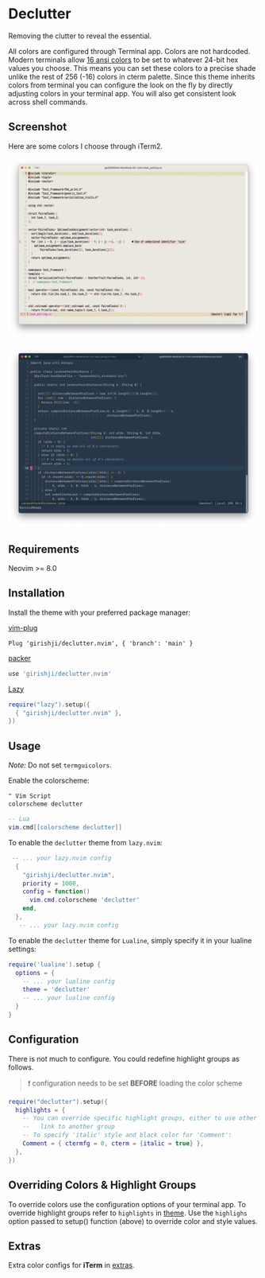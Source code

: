 # Declutter

Removing the clutter to reveal the essential.

All colors are configured through Terminal app. Colors are not hardcoded.
Modern terminals allow [16 ansi
colors](https://jeffkreeftmeijer.com/vim-16-color/) to be set to whatever
24-bit hex values you choose. This means you can set these colors to a precise
shade unlike the rest of 256 (-16) colors in cterm palette. Since this theme
inherits colors from terminal you can configure the look on the fly by directly
adjusting colors in your terminal app. You will also get consistent look across
shell commands.

## Screenshot

Here are some colors I choose through iTerm2.

![image](https://raw.githubusercontent.com/girishji/declutter.nvim/main/screenshots/light.png)

![image](https://raw.githubusercontent.com/girishji/declutter.nvim/main/screenshots/dark.png)

## Requirements

Neovim >= 8.0

## Installation

Install the theme with your preferred package manager:

[vim-plug](https://github.com/junegunn/vim-plug)

```vim
Plug 'girishji/declutter.nvim', { 'branch': 'main' }
```

[packer](https://github.com/wbthomason/packer.nvim)

```lua
use 'girishji/declutter.nvim'
```

[Lazy](https://github.com/folke/lazy.nvim)

```lua
require("lazy").setup({
  { "girishji/declutter.nvim" },
})
```

## Usage

*Note:* Do not set ```termguicolors```.

Enable the colorscheme:

```vim
" Vim Script
colorscheme declutter
```

```lua
-- Lua
vim.cmd[[colorscheme declutter]]
```

To enable the `declutter` theme from `lazy.nvim`:

```lua
 -- ... your lazy.nvim config
  {
    "girishji/declutter.nvim",
    priority = 1000,
    config = function()
      vim.cmd.colorscheme 'declutter'
    end,
  },  
   -- ... your lazy.nvim config
```

To enable the `declutter` theme for `Lualine`, simply specify it in your
lualine settings:

```lua
require('lualine').setup {
  options = {
    -- ... your lualine config
    theme = 'declutter'
    -- ... your lualine config
  }
}
```

## Configuration

There is not much to configure. You could redefine highlight groups as follows.  

> ❗️ configuration needs to be set **BEFORE** loading the color scheme 

```lua
require("declutter").setup({
  highlights = {
    -- You can override specific highlight groups, either to use other colors
    --   link to another group
    -- To specify 'italic' style and black color for 'Comment':
    Comment = { ctermfg = 0, cterm = {italic = true} },
  },
})
```

## Overriding Colors & Highlight Groups

To override colors use the configuration options of your terminal app. To override highlight groups refer to `highlights` in [theme](lua/neology/theme.lua). Use the `highlighs` option passed to setup() function (above) to override color and style values. 


## Extras

Extra color configs for **iTerm** in [extras](extras/).

